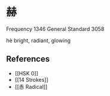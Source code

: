# 赫
Frequency 1346
General Standard 3058

hè
bright, radiant, glowing

## References
- [[HSK 0]]
- [[14 Strokes]]
- [[赤 Radical]]